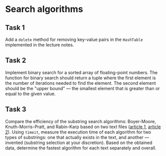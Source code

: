 # Search algorithms

## Task 1

Add a `delete` method for removing key-value pairs in the `HashTable` implemented in the lecture notes.

## Task 2

Implement binary search for a sorted array of floating-point numbers. The function for binary search should return a tuple where the first element is the number of iterations needed to find the element. The second element should be the "upper bound" — the smallest element that is greater than or equal to the given value.

## Task 3

Compare the efficiency of the substring search algorithms: Boyer-Moore, Knuth-Morris-Pratt, and Rabin-Karp based on two text files ([article 1](./assets/article_1.txt), [article 2](./assets/article_2.txt)). Using `timeit`, measure the execution time of each algorithm for two types of substrings: one that actually exists in the text, and another — invented (substring selection at your discretion). Based on the obtained data, determine the fastest algorithm for each text separately and overall.
